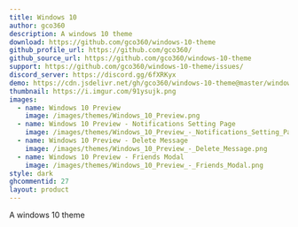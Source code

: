 ```yaml
---
title: Windows 10
author: gco360
description: A windows 10 theme
download: https://github.com/gco360/windows-10-theme
github_profile_url: https://github.com/gco360/
github_source_url: https://github.com/gco360/windows-10-theme
support: https://github.com/gco360/windows-10-theme/issues/
discord_server: https://discord.gg/6fXRKyx
demo: https://cdn.jsdelivr.net/gh/gco360/windows-10-theme@master/windows10.theme.css
thumbnail: https://i.imgur.com/91ysujk.png
images:
  - name: Windows 10 Preview
    image: /images/themes/Windows_10_Preview.png
  - name: Windows 10 Preview - Notifications Setting Page
    image: /images/themes/Windows_10_Preview_-_Notifications_Setting_Page.png
  - name: Windows 10 Preview - Delete Message
    image: /images/themes/Windows_10_Preview_-_Delete_Message.png
  - name: Windows 10 Preview - Friends Modal
    image: /images/themes/Windows_10_Preview_-_Friends_Modal.png
style: dark
ghcommentid: 27
layout: product
---
```

A windows 10 theme